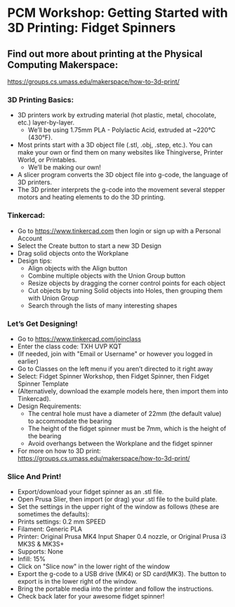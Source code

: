# PCM Workshop: Getting Started with 3D Printing: Fidget Spinners

## Find out more about printing at the Physical Computing Makerspace: 
https://groups.cs.umass.edu/makerspace/how-to-3d-print/


### 3D Printing Basics:
  * 3D printers work by extruding material (hot plastic, metal, chocolate, etc.) layer-by-layer.
    - We’ll be using 1.75mm PLA - Polylactic Acid, extruded at ~220°C (430°F).
  * Most prints start with a 3D object file (.stl, .obj, .step, etc.). You can make your own or find them on many websites like Thingiverse, Printer World, or Printables.
    - We’ll be making our own!
  * A slicer program converts the 3D object file into g-code, the language of 3D printers.
  * The 3D printer interprets the g-code into the movement several stepper motors and heating elements to do the 3D printing.


### Tinkercad:
* Go to https://www.tinkercad.com then login or sign up with a Personal Account
* Select the Create button to start a new 3D Design
* Drag solid objects onto the Workplane
* Design tips:
  * Align objects with the Align button
  * Combine multiple objects with the Union Group button
  * Resize objects by dragging the corner control points for each object
  * Cut objects by turning Solid objects into Holes, then grouping them with Union Group
  * Search through the lists of many interesting shapes


### Let’s Get Designing!
* Go to https://www.tinkercad.com/joinclass
* Enter the class code: TXH UVP KQT
* (If needed, join with "Email or Username" or however you logged in earlier)
* Go to Classes on the left menu if you aren’t directed to it right away
* Select: Fidget Spinner Workshop, then Fidget Spinner, then Fidget Spinner Template
* (Alternatively, download the example models here, then import them into Tinkercad). 
* Design Requirements:
  * The central hole must have a diameter of 22mm (the default value) to accommodate the bearing
  * The height of the fidget spinner must be 7mm, which is the height of the bearing
  * Avoid overhangs between the Workplane and the fidget spinner
* For more on how to 3D print: https://groups.cs.umass.edu/makerspace/how-to-3d-print/


### Slice And Print!
* Export/download your fidget spinner as an .stl file.
* Open Prusa Slier, then import (or drag) your .stl file to the build plate.
* Set the settings in the upper right of the window as follows (these are sometimes the defaults):
 * Prints settings: 0.2 mm SPEED
 * Filament: Generic PLA
 * Printer: Original Prusa MK4 Input Shaper 0.4 nozzle, or Original Prusa i3 MK3S & MK3S+
 * Supports: None
 * Infill: 15%
* Click on "Slice now" in the lower right of the window
* Export the g-code to a USB drive (MK4) or SD card(MK3). The button to export is in the lower right of the window.
* Bring the portable media into the printer and follow the instructions.
* Check back later for your awesome fidget spinner!

